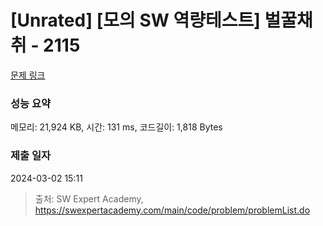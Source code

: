 # [Unrated] [모의 SW 역량테스트] 벌꿀채취 - 2115 

[문제 링크](https://swexpertacademy.com/main/code/problem/problemDetail.do?contestProbId=AV5V4A46AdIDFAWu) 

### 성능 요약

메모리: 21,924 KB, 시간: 131 ms, 코드길이: 1,818 Bytes

### 제출 일자

2024-03-02 15:11



> 출처: SW Expert Academy, https://swexpertacademy.com/main/code/problem/problemList.do